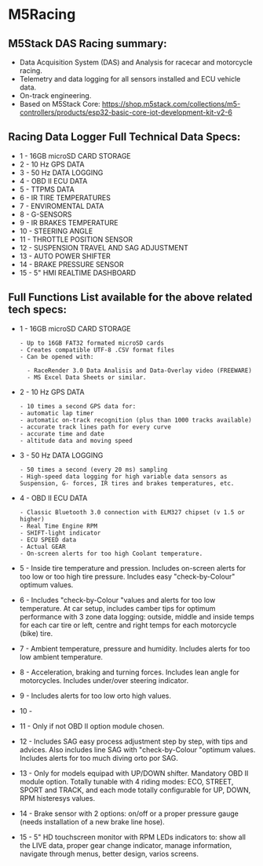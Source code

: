 # M5Racing
## M5Stack DAS Racing summary:

 - Data Acquisition System (DAS) and Analysis
 for racecar and motorcycle racing.
 - Telemetry and data logging for all sensors installed and ECU vehicle data.
 - On-track engineering.
 - Based on M5Stack Core: https://shop.m5stack.com/collections/m5-controllers/products/esp32-basic-core-iot-development-kit-v2-6


## Racing Data Logger Full Technical Data Specs: 

 - 1 - 16GB microSD CARD STORAGE 
 - 2 - 10 Hz GPS DATA
 - 3 - 50 Hz DATA LOGGING 
 - 4 - OBD II ECU DATA 
 - 5 - TTPMS DATA
 - 6 - IR TIRE TEMPERATURES
 - 7 - ENVIROMENTAL DATA
 - 8 - G-SENSORS 
 - 9 - IR BRAKES TEMPERATURE
 - 10 - STEERING ANGLE 
 - 11 - THROTTLE POSITION SENSOR 
 - 12 - SUSPENSION TRAVEL AND SAG ADJUSTMENT
 - 13 - AUTO POWER SHIFTER
 - 14 - BRAKE PRESSURE SENSOR 
 - 15 - 5" HMI REALTIME DASHBOARD 


## Full Functions List available for the above related tech specs:

 - 1 - 16GB microSD CARD STORAGE
 
       - Up to 16GB FAT32 formated microSD cards
       - Creates compatible UTF-8 .CSV format files
       - Can be opened with:
 
         - RaceRender 3.0 Data Analisis and Data-Overlay video (FREEWARE)
         - MS Excel Data Sheets or similar.
       
 - 2 - 10 Hz GPS DATA
 
       - 10 times a second GPS data for:
       - automatic lap timer
       - automatic on-track recognition (plus than 1000 tracks available)
       - accurate track lines path for every curve
       - accurate time and date
       - altitude data and moving speed
         
 - 3 - 50 Hz DATA LOGGING
 
       - 50 times a second (every 20 ms) sampling
       - High-speed data logging for high variable data sensors as Suspension, G- forces, IR tires and brakes temperatures, etc. 
 
 - 4 - OBD II ECU DATA

       - Classic Bluetooth 3.0 connection with ELM327 chipset (v 1.5 or higher)
       - Real Time Engine RPM
       - SHIFT-light indicator
       - ECU SPEED data
       - Actual GEAR
       - On-screen alerts for too high Coolant temperature. 
 
 - 5 - Inside tire temperature and pression. Includes on-screen alerts for too low or too high tire pressure. Includes easy "check-by-Colour" optimum values. 
 
 - 6 - Includes "check-by-Colour "values and alerts for too low temperature. At car setup, includes camber tips for optimum performance with 3 zone data logging: outside, middle and inside temps for each car tire or left, centre and right temps for each motorcycle (bike) tire.
 
 - 7 - Ambient temperature, pressure and humidity. Includes alerts for too low ambient temperature. 
 
 - 8 - Acceleration, braking and turning forces. Includes lean angle for motorcycles. Includes under/over steering indicator. 
 
 - 9 - Includes alerts for too low orto high values. 
 
 - 10 - 
 
 - 11 - Only if not OBD II option module chosen. 
 
 - 12 - Includes SAG easy process adjustment step by step, with tips and advices. Also includes line SAG with "check-by-Colour "optimum values. Includes alerts for too much diving orto por SAG. 
 
 - 13 - Only for models equipad with UP/DOWN shifter. Mandatory OBD II module option. Totally tunable with 4 riding modes: ECO, STREET, SPORT and TRACK, and each mode totally configurable for UP, DOWN, RPM histeresys values.
 
 - 14 - Brake sensor with 2 options: on/off or a proper pressure gauge (needs installation of a new brake line hose). 
 
 - 15 - 5" HD touchscreen monitor with RPM LEDs indicators to: show all the LIVE data, proper gear change indicator, manage information, navigate through menus, better design, varios screens.


